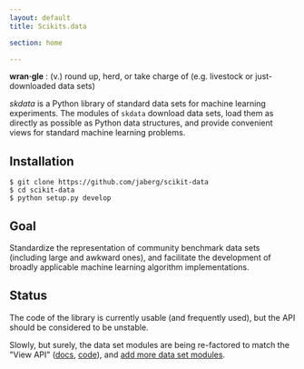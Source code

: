 ```yaml
---
layout: default
title: Scikits.data

section: home

---
```


**wran·gle**
: (v.) round up, herd, or take charge of (e.g. livestock or just-downloaded data sets)

_skdata_ is a Python library of standard data sets for machine learning experiments.
The modules of `skdata` download data sets, load them as directly as possible
as Python data structures, and provide convenient views for standard machine learning problems.

## Installation

<pre><code>$ git clone https://github.com/jaberg/scikit-data
$ cd scikit-data
$ python setup.py develop</code></pre>


## Goal

Standardize the representation of community benchmark data sets (including large and awkward ones),
and facilitate the development of broadly applicable machine learning algorithm implementations.


## Status

The code of the library is currently usable (and frequently used), but the API
should be considered to be unstable.

Slowly, but surely, the data set modules are being re-factored to match the
"View API"
([docs](https://github.com/jaberg/scikit-data/wiki/View-API),
[code](https://github.com/jaberg/scikit-data/blob/master/skdata/base.py)),
and [add more data set modules](https://github.com/jaberg/scikit-data/wiki/How-to-Create-a-New-Dataset-Module).

